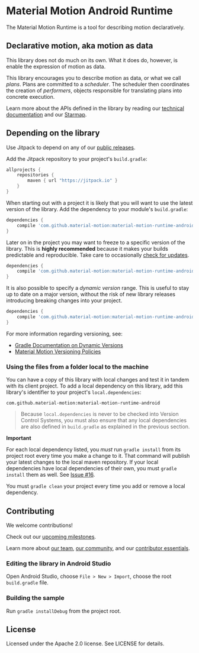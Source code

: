 # Material Motion Android Runtime

The Material Motion Runtime is a tool for describing motion declaratively.

## Declarative motion, aka motion as data

This library does not do much on its own. What it does do, however, is enable the expression of
motion as data.

This library encourages you to describe motion as data, or what we call *plans*. Plans are committed
to a *scheduler*. The scheduler then coordinates the creation of *performers*, objects responsible
for translating plans into concrete execution.

Learn more about the APIs defined in the library by reading our
[technical documentation](https://material-motion.github.io/material-motion-runtime-android/) and our
[Starmap](https://material-motion.gitbooks.io/material-motion-starmap/content/specifications/runtime/).

## Depending on the library

Use Jitpack to depend on any of our [public releases](https://github.com/material-motion/material-motion-runtime-android/releases).

Add the Jitpack repository to your project's `build.gradle`:

```gradle
allprojects {
    repositories {
        maven { url "https://jitpack.io" }
    }
}
```

When starting out with a project it is likely that you will want to use the
latest version of the library. Add the dependency to your module's
`build.gradle`:

```gradle
dependencies {
    compile 'com.github.material-motion:material-motion-runtime-android:+'
}
```

Later on in the project you may want to freeze to a specific version of the
library. This is **highly recommended** because it makes your builds predictable
and reproducible. Take care to occasionally [check for updates](https://github.com/ben-manes/gradle-versions-plugin).

```gradle
dependencies {
    compile 'com.github.material-motion:material-motion-runtime-android:1.0.0'
}
```

It is also possible to specify a *dynamic version* range. This is useful to stay
up to date on a major version, without the risk of new library releases
introducing breaking changes into your project.

```gradle
dependencies {
    compile 'com.github.material-motion:material-motion-runtime-android:1.+'
}
```

For more information regarding versioning, see:

- [Gradle Documentation on Dynamic Versions](https://docs.gradle.org/current/userguide/dependency_management.html#sub:dynamic_versions_and_changing_modules)
- [Material Motion Versioning Policies](https://material-motion.gitbooks.io/material-motion-team/content/essentials/core_team_contributors/release_process.html#versioning)

### Using the files from a folder local to the machine

You can have a copy of this library with local changes and test it in tandem
with its client project. To add a local dependency on this library, add this
library's identifier to your project's `local.dependencies`:

```
com.github.material-motion:material-motion-runtime-android
```

> Because `local.dependencies` is never to be checked into Version Control
Systems, you must also ensure that any local dependencies are also defined in
`build.gradle` as explained in the previous section.

**Important**

For each local dependency listed, you *must* run `gradle install` from its
project root every time you make a change to it. That command will publish your
latest changes to the local maven repository. If your local dependencies have
local dependencies of their own, you must `gradle install` them as well. See
[Issue #16](https://github.com/material-motion/material-motion-runtime-android/issues/16).

You must `gradle clean` your project every time you add or remove a local
dependency.

## Contributing

We welcome contributions!

Check out our [upcoming milestones](https://github.com/material-motion/material-motion-runtime-android/milestones).

Learn more about [our team](https://material-motion.gitbooks.io/material-motion-team/content/),
[our community](https://material-motion.gitbooks.io/material-motion-team/content/community/),
and our [contributor essentials](https://material-motion.gitbooks.io/material-motion-team/content/essentials/).

### Editing the library in Android Studio

Open Android Studio,
choose `File > New > Import`,
choose the root `build.gradle` file.

### Building the sample

Run `gradle installDebug` from the project root.

## License

Licensed under the Apache 2.0 license. See LICENSE for details.
